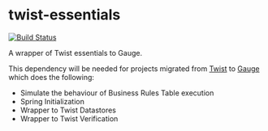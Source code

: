# twist-essentials
[![Build Status](https://snap-ci.com/ThoughtWorksStudios/twist-essentials/branch/master/build_image)](https://snap-ci.com/ThoughtWorksStudios/twist-essentials/branch/master)

A wrapper of Twist essentials to Gauge.

This dependency will be needed for projects migrated from [Twist](https://en.wikipedia.org/wiki/Twist_(software)) to [Gauge](http://getgauge.io/) which does the following:

* Simulate the behaviour of Business Rules Table execution
* Spring Initialization
* Wrapper to Twist Datastores
* Wrapper to Twist Verification
